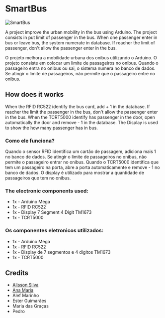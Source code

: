 # SmartBus

![SmartBus](https://lh3.googleusercontent.com/278NryZCrW2mNO8-TukkAgzr3eqRAFdKsgoRYDRESrn6uU5p7DmRUMyDqZuP55A9n_O4Clr_T2CG3wJkrt2URpAT-MP5po5waig_A2quwLd8KvVat2L1fD3IbuZfdK7WDA0l_2pqs_YQO2G6j1o1LqOakiWH_SG0dlqzIHF1-rNPD5tLFJoPmEEmyAsAT40vvhjVS_KYeIZz1GURC5N96wkUl7BP-qwmZs8ztrgY2DrJ1dFV73PAWYbpNJFtz7QrAib4DGFMMMudE5y9ZakVodsH0r2BXEmdTQAyBdTJusi1Dc9CUX7yz3bSkMZted3JwoQri741dhgwIsAL5LQvt_GKm6W_LwEjnsdtZP4GkU87qE617H01BQhJkd1roB3E1qfQU8VdtLIgfjKNZG434jOURUy5BEdAgYBFZCYy1ki0jzu_cvTCSpOucSkNVlqdkbxcTV_VF3h0sbhlin_IOnJFNdTGWuYtK-9qLYpBH2csvKFIuadol3sIaBAObCykZ2RxFethLlbyCLhE6TsRPcmIunFKEHvoIsxe8cXHuTAKZoeWfletlb9h4nhiCElG29bOAZXcE4YnxNf0luUn6FcwGEo4i2aWZNcrURlzDPu6lGt7GXlENCidDX0jJgk1GD-oe3fMREkUSm2tG8LW-v5LFF5ScxcUlwNFkFFY8eurLeLKLp2ItUM=w1152-h560-no)

  A project improve the urban mobility in the bus using Arduino. The project consists in put limit of passenger in the bus.
When one passenger enter in bus or leave bus, the system numerate in database. If reacher the limit of passenger, don't allow the passenger enter in the bus.

  O projeto melhora a mobilidade urbana dos onibus utilizando o Arduino. O projeto consiste em colocar um limite de passageiros no onibus.
Quando o passageiro entra no onibus ou sai, o sistema numera no banco de dados. Se atingir o limite de passageiros, não permite que o passageiro entre no onibus.

## How does it works

  When the RFID RC522 identify the bus card, add + 1 in the database. If reacher the limit the passenger in the bus, don't allow the passenger enter in the bus.
  When the TCRT5000 identify has passenger in the door, open automatically the door and remove - 1 in the database.
  The Display is used to show the how many passenger has in bus.
  
### Como ele funciona?
  Quando o sensor RFID identifica um cartão de passagem, adiciona mais 1 no banco de dados. Se atingir o limite de passageiros no onibus, não permite o passageiro entrar no onibus.
  Quando o TCRT5000 identifica que tem um passageiro na porta, abre a porta automaticamente e remove - 1 no banco de dados.
  O display é utilizado para mostrar a quantidade de passageiros que tem no onibus.
  
### The electronic components used:
   
- 1x - Arduino Mega<br>
- 1x - RFID RC522<br>
- 1x - Display 7 Segment 4 Digit TM1673<br>
- 1x - TCRT5000<br>

### Os componentes eletronicos utilizados:
   
- 1x - Arduino Mega<br>
- 1x - RFID RC522<br>
- 1x - Display de 7 segmentos e 4 digitos TM1673<br>
- 1x - TCRT5000<br>

## Credits

- [Alisson Silva](https://github.com/alissonsilvajs)
- [Ana Maria](https://github.com/)
- Alef Marinho
- Ester Guimarães
- Maria das Graças
- Pedro
